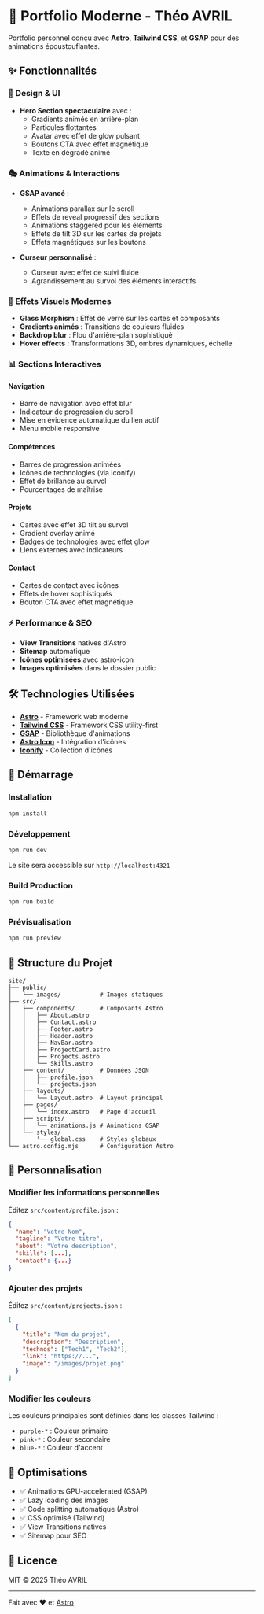 # 🚀 Portfolio Moderne - Théo AVRIL

Portfolio personnel conçu avec **Astro**, **Tailwind CSS**, et **GSAP** pour des animations époustouflantes.

## ✨ Fonctionnalités

### 🎨 Design & UI
- **Hero Section spectaculaire** avec :
  - Gradients animés en arrière-plan
  - Particules flottantes
  - Avatar avec effet de glow pulsant
  - Boutons CTA avec effet magnétique
  - Texte en dégradé animé

### 🎭 Animations & Interactions
- **GSAP avancé** :
  - Animations parallax sur le scroll
  - Effets de reveal progressif des sections
  - Animations staggered pour les éléments
  - Effets de tilt 3D sur les cartes de projets
  - Effets magnétiques sur les boutons

- **Curseur personnalisé** :
  - Curseur avec effet de suivi fluide
  - Agrandissement au survol des éléments interactifs

### 🔮 Effets Visuels Modernes
- **Glass Morphism** : Effet de verre sur les cartes et composants
- **Gradients animés** : Transitions de couleurs fluides
- **Backdrop blur** : Flou d'arrière-plan sophistiqué
- **Hover effects** : Transformations 3D, ombres dynamiques, échelle

### 📊 Sections Interactives

#### Navigation
- Barre de navigation avec effet blur
- Indicateur de progression du scroll
- Mise en évidence automatique du lien actif
- Menu mobile responsive

#### Compétences
- Barres de progression animées
- Icônes de technologies (via Iconify)
- Effet de brillance au survol
- Pourcentages de maîtrise

#### Projets
- Cartes avec effet 3D tilt au survol
- Gradient overlay animé
- Badges de technologies avec effet glow
- Liens externes avec indicateurs

#### Contact
- Cartes de contact avec icônes
- Effets de hover sophistiqués
- Bouton CTA avec effet magnétique

### ⚡ Performance & SEO
- **View Transitions** natives d'Astro
- **Sitemap** automatique
- **Icônes optimisées** avec astro-icon
- **Images optimisées** dans le dossier public

## 🛠️ Technologies Utilisées

- **[Astro](https://astro.build)** - Framework web moderne
- **[Tailwind CSS](https://tailwindcss.com)** - Framework CSS utility-first
- **[GSAP](https://greensock.com/gsap/)** - Bibliothèque d'animations
- **[Astro Icon](https://www.astroicon.dev/)** - Intégration d'icônes
- **[Iconify](https://iconify.design/)** - Collection d'icônes

## 🚀 Démarrage

### Installation
```bash
npm install
```

### Développement
```bash
npm run dev
```
Le site sera accessible sur `http://localhost:4321`

### Build Production
```bash
npm run build
```

### Prévisualisation
```bash
npm run preview
```

## 📁 Structure du Projet

```
site/
├── public/
│   └── images/           # Images statiques
├── src/
│   ├── components/       # Composants Astro
│   │   ├── About.astro
│   │   ├── Contact.astro
│   │   ├── Footer.astro
│   │   ├── Header.astro
│   │   ├── NavBar.astro
│   │   ├── ProjectCard.astro
│   │   ├── Projects.astro
│   │   └── Skills.astro
│   ├── content/          # Données JSON
│   │   ├── profile.json
│   │   └── projects.json
│   ├── layouts/
│   │   └── Layout.astro  # Layout principal
│   ├── pages/
│   │   └── index.astro   # Page d'accueil
│   ├── scripts/
│   │   └── animations.js # Animations GSAP
│   └── styles/
│       └── global.css    # Styles globaux
└── astro.config.mjs      # Configuration Astro
```

## 🎨 Personnalisation

### Modifier les informations personnelles
Éditez `src/content/profile.json` :
```json
{
  "name": "Votre Nom",
  "tagline": "Votre titre",
  "about": "Votre description",
  "skills": [...],
  "contact": {...}
}
```

### Ajouter des projets
Éditez `src/content/projects.json` :
```json
[
  {
    "title": "Nom du projet",
    "description": "Description",
    "technos": ["Tech1", "Tech2"],
    "link": "https://...",
    "image": "/images/projet.png"
  }
]
```

### Modifier les couleurs
Les couleurs principales sont définies dans les classes Tailwind :
- `purple-*` : Couleur primaire
- `pink-*` : Couleur secondaire
- `blue-*` : Couleur d'accent

## 🎯 Optimisations

- ✅ Animations GPU-accelerated (GSAP)
- ✅ Lazy loading des images
- ✅ Code splitting automatique (Astro)
- ✅ CSS optimisé (Tailwind)
- ✅ View Transitions natives
- ✅ Sitemap pour SEO

## 📝 Licence

MIT © 2025 Théo AVRIL

---

Fait avec ❤️ et [Astro](https://astro.build)
